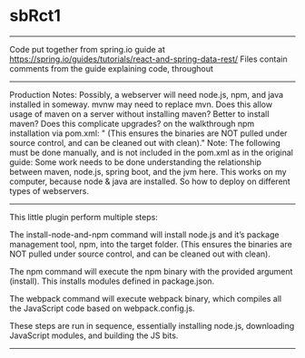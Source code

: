 # sbRct1
_____
Code put together from spring.io guide at
https://spring.io/guides/tutorials/react-and-spring-data-rest/
Files contain comments from the guide explaining code, throughout
_____

Production Notes:
    Possibly, a webserver will need node.js, npm, and java installed in someway. 
    mvnw may need to replace mvn. Does this allow usage of maven on a server without installing maven? Better to install maven? Does this complicate upgrades?
    on the walkthrough npm installation via pom.xml: " (This ensures the binaries are NOT pulled under source control, and can be cleaned out with clean)."
Note: The following must be done manually, and is not included in the pom.xml as in the original guide:
Some work needs to be done understanding the relationship between maven, node.js, spring boot, and the jvm here.
    This works on my computer, because node & java are installed. So how to deploy on different types of webservers.
    
-----
This little plugin perform multiple steps:

The install-node-and-npm command will install node.js and it’s package management tool, npm, into the target folder. (This ensures the binaries are NOT pulled under source control, and can be cleaned out with clean).

The npm command will execute the npm binary with the provided argument (install). This installs modules defined in package.json.

The webpack command will execute webpack binary, which compiles all the JavaScript code based on webpack.config.js.

These steps are run in sequence, essentially installing node.js, downloading JavaScript modules, and building the JS bits.

-----




